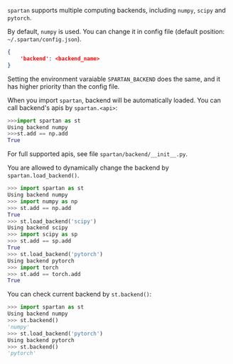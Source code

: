 `spartan` supports multiple computing backends, including `numpy`, `scipy` and `pytorch`.

By default, `numpy` is used. You can change it in config file (default position: `~/.spartan/config.json`).
```json
{
    'backend': <backend_name>
}
```
Setting the environment varaiable `SPARTAN_BACKEND` does the same, and it has higher priority than the config file.

When you import `spartan`, backend will be automatically loaded. You can call backend's apis by `spartan.<api>`:
```python
>>>import spartan as st
Using backend numpy
>>>st.add == np.add
True
```
For full supported apis, see file `spartan/backend/__init__.py`.

You are allowed to dynamically change the backend by `spartan.load_backend()`.
```python
>>> import spartan as st
Using backend numpy
>>> import numpy as np
>>> st.add == np.add
True
>>> st.load_backend('scipy')
Using backend scipy
>>> import scipy as sp
>>> st.add == sp.add
True
>>> st.load_backend('pytorch')
Using backend pytorch
>>> import torch
>>> st.add == torch.add
True
```

You can check current backend by `st.backend()`:
```python
>>> import spartan as st
Using backend numpy
>>> st.backend()
'numpy'
>>> st.load_backend('pytorch')
Using backend pytorch
>>> st.backend()
'pytorch'
```